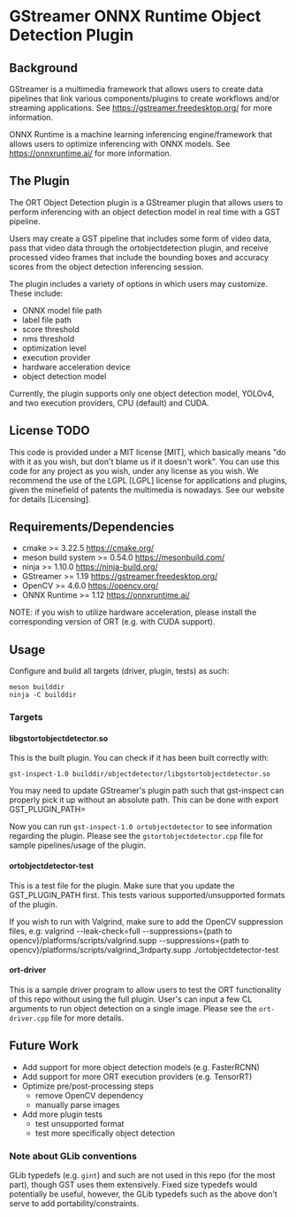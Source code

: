# GStreamer ONNX Runtime Object Detection Plugin

## Background
GStreamer is a multimedia framework that allows users to create data pipelines
that link various components/plugins to create workflows and/or streaming applications. 
See <https://gstreamer.freedesktop.org/> for more information.

ONNX Runtime is a machine learning inferencing engine/framework that allows users to 
optimize inferencing with ONNX models. See <https://onnxruntime.ai/> for more information.

## The Plugin
The ORT Object Detection plugin is a GStreamer plugin that allows users to perform 
inferencing with an object detection model in real time with a GST pipeline.

Users may create a GST pipeline that includes some form of video data, pass that 
video data through the ortobjectdetection plugin, and receive processed video 
frames that include the bounding boxes and accuracy scores from the object detection
inferencing session.

The plugin includes a variety of options in which users may customize. These include:
- ONNX model file path
- label file path
- score threshold
- nms threshold
- optimization level
- execution provider
- hardware acceleration device
- object detection model

Currently, the plugin supports only one object detection model, YOLOv4, and two
execution providers, CPU (default) and CUDA.

## License TODO
This code is provided under a MIT license [MIT], which basically means "do
with it as you wish, but don't blame us if it doesn't work". You can use
this code for any project as you wish, under any license as you wish. We
recommend the use of the LGPL [LGPL] license for applications and plugins,
given the minefield of patents the multimedia is nowadays. See our website
for details [Licensing].

## Requirements/Dependencies
- cmake >= 3.22.5 <https://cmake.org/>
- meson build system >= 0.54.0 <https://mesonbuild.com/>
- ninja >= 1.10.0 <https://ninja-build.org/>
- GStreamer >= 1.19 <https://gstreamer.freedesktop.org/>
- OpenCV >= 4.6.0 <https://opencv.org/>
- ONNX Runtime >= 1.12 <https://onnxruntime.ai/>

NOTE: if you wish to utilize hardware acceleration, please install the corresponding 
version of ORT (e.g. with CUDA support).

## Usage
Configure and build all targets (driver, plugin, tests) as such:

    meson builddir
    ninja -C builddir

### Targets

#### libgstortobjectdetector.so
This is the built plugin. You can check if it has been built correctly with:

    gst-inspect-1.0 builddir/objectdetector/libgstortobjectdetector.so

You may need to update GStreamer's plugin path such that gst-inspect can properly 
pick it up without an absolute path. This can be done with 
    export GST_PLUGIN_PATH=<path to plugin>

Now you can run `gst-inspect-1.0 ortobjectdetector` to see information regarding the plugin.
Please see the `gstortobjectdetector.cpp` file for sample pipelines/usage of the plugin.

#### ortobjectdetector-test
This is a test file for the plugin. Make sure that you update
the GST_PLUGIN_PATH first. This tests various supported/unsupported formats of the plugin.

If you wish to run with Valgrind, make sure to add the OpenCV suppression files, e.g:
    valgrind --leak-check=full --suppressions={path to opencv}/platforms/scripts/valgrind.supp --suppressions={path to opencv}/platforms/scripts/valgrind_3rdparty.supp ./ortobjectdetector-test


#### ort-driver
This is a sample driver program to allow users to test the ORT functionality of this repo
without using the full plugin. User's can input a few CL arguments to run object detection 
on a single image. Please see the `ort-driver.cpp` file for more details.

## Future Work
- Add support for more object detection models (e.g. FasterRCNN)
- Add support for more ORT execution providers (e.g. TensorRT)
- Optimize pre/post-processing steps
  - remove OpenCV dependency
  - manually parse images
- Add more plugin tests
  - test unsupported format
  - test more specifically object detection

### Note about GLib conventions
GLib typedefs (e.g. `gint`) and such are not used in this repo (for the most part), though
GST uses them extensively. Fixed size typedefs would potentially be useful, however, the GLib 
typedefs such as the above don't serve to add portability/constraints.